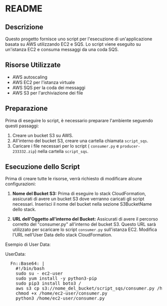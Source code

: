 # README

## Descrizione
Questo progetto fornisce uno script per l'esecuzione di un'applicazione basata su AWS utilizzando EC2 e SQS. Lo script viene eseguito su un'istanza EC2 e consuma messaggi da una coda SQS.

## Risorse Utilizzate
- AWS autoscaling
- AWS EC2 per l'istanza virtuale
- AWS SQS per la coda dei messaggi
- AWS S3 per l'archiviazione dei file

## Preparazione
Prima di eseguire lo script, è necessario preparare l'ambiente seguendo questi passaggi:

1. Creare un bucket S3 su AWS.
2. All'interno del bucket S3, creare una cartella chiamata `script_sqs`.
3. Caricare i file necessari per lo script ( `consumer.py` e `producer-233332.zip`) nella cartella `script_sqs`.

## Esecuzione dello Script
Prima di creare tutte le risorse, verrà richiesto di modificare alcune configurazioni:

1. **Nome del Bucket S3:** Prima di eseguire lo stack CloudFormation, assicurati di avere un bucket S3 dove verranno caricati gli script necessari. Inserisci il nome del bucket nella sezione S3BucketName dello stack.

2. **URL dell'Oggetto all'interno del Bucket:** Assicurati di avere il percorso corretto del "consumer.py" all'interno del bucket S3. Questo URL sarà utilizzato per scaricare lo script `consumer.py` sull'istanza EC2. Modifica l'URL nell'User Data dello stack CloudFormation.

Esempio di User Data:

UserData:
<pre>
  Fn::Base64: |
    #!/bin/bash 
    sudo su - ec2-user 
    sudo yum install -y python3-pip 
    sudo pip3 install boto3 /
    aws s3 cp s3://nome_del_bucket/script_sqs/consumer.py /home/ec2-user/consumer.py  
    chmod +x /home/ec2-user/consumer.py 
    python3 /home/ec2-user/consumer.py 
</pre>

